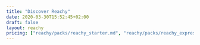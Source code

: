 ```yaml
---
title: "Discover Reachy"
date: 2020-03-30T15:52:45+02:00
draft: false
layout: reachy
pricing: ["reachy/packs/reachy_starter.md", "reachy/packs/reachy_expressive.md", "reachy/packs/reachy_advanced.md"]
---
```

